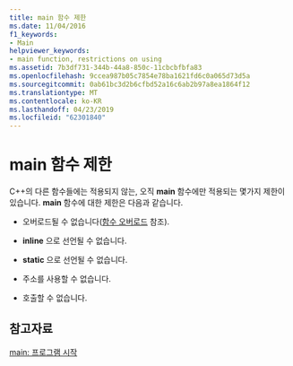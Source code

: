 ```yaml
---
title: main 함수 제한
ms.date: 11/04/2016
f1_keywords:
- Main
helpviewer_keywords:
- main function, restrictions on using
ms.assetid: 7b3df731-344b-44a8-850c-11cbcbfbfa83
ms.openlocfilehash: 9ccea987b05c7854e78ba1621fd6c0a065d73d5a
ms.sourcegitcommit: 0ab61bc3d2b6cfbd52a16c6ab2b97a8ea1864f12
ms.translationtype: MT
ms.contentlocale: ko-KR
ms.lasthandoff: 04/23/2019
ms.locfileid: "62301840"
---
```

# <a name="main-function-restrictions"></a>main 함수 제한

C++의 다른 함수들에는 적용되지 않는, 오직 **main** 함수에만 적용되는 몇가지 제한이 있습니다. **main** 함수에 대한 제한은 다음과 같습니다.

- 오버로드될 수 없습니다([함수 오버로드](function-overloading.md) 참조).

- **inline** 으로 선언될 수 없습니다.

- **static** 으로 선언될 수 없습니다.

- 주소를 사용할 수 없습니다.

- 호출할 수 없습니다.

## <a name="see-also"></a>참고자료

[main: 프로그램 시작](../cpp/main-program-startup.md)